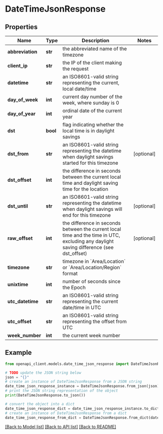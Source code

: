# DateTimeJsonResponse


## Properties

Name | Type | Description | Notes
------------ | ------------- | ------------- | -------------
**abbreviation** | **str** | the abbreviated name of the timezone | 
**client_ip** | **str** | the IP of the client making the request | 
**datetime** | **str** | an ISO8601-valid string representing the current, local date/time | 
**day_of_week** | **int** | current day number of the week, where sunday is 0 | 
**day_of_year** | **int** | ordinal date of the current year | 
**dst** | **bool** | flag indicating whether the local time is in daylight savings | 
**dst_from** | **str** | an ISO8601-valid string representing the datetime when daylight savings started for this timezone | [optional] 
**dst_offset** | **int** | the difference in seconds between the current local time and daylight saving time for the location | 
**dst_until** | **str** | an ISO8601-valid string representing the datetime when daylight savings will end for this timezone | [optional] 
**raw_offset** | **int** | the difference in seconds between the current local time and the time in UTC, excluding any daylight saving difference (see dst_offset) | [optional] 
**timezone** | **str** | timezone in &#x60;Area/Location&#x60; or &#x60;Area/Location/Region&#x60; format | 
**unixtime** | **int** | number of seconds since the Epoch | 
**utc_datetime** | **str** | an ISO8601-valid string representing the current date/time in UTC | 
**utc_offset** | **str** | an ISO8601-valid string representing the offset from UTC | 
**week_number** | **int** | the current week number | 

## Example

```python
from openapi_client.models.date_time_json_response import DateTimeJsonResponse

# TODO update the JSON string below
json = "{}"
# create an instance of DateTimeJsonResponse from a JSON string
date_time_json_response_instance = DateTimeJsonResponse.from_json(json)
# print the JSON string representation of the object
print(DateTimeJsonResponse.to_json())

# convert the object into a dict
date_time_json_response_dict = date_time_json_response_instance.to_dict()
# create an instance of DateTimeJsonResponse from a dict
date_time_json_response_from_dict = DateTimeJsonResponse.from_dict(date_time_json_response_dict)
```
[[Back to Model list]](../README.md#documentation-for-models) [[Back to API list]](../README.md#documentation-for-api-endpoints) [[Back to README]](../README.md)


